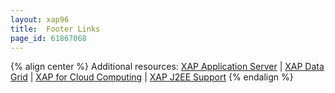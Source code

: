 ```yaml
---
layout: xap96
title:  Footer Links
page_id: 61867068
---
```


{% align center %}
Additional resources: [XAP Application Server](http://www.gigaspaces.com/xap) | [XAP Data Grid](http://www.gigaspaces.com/datagrid) | [XAP for Cloud Computing](http://www.gigaspaces.com/cloud) | [XAP J2EE Support](http://www.gigaspaces.com/j2ee)
{% endalign %}


